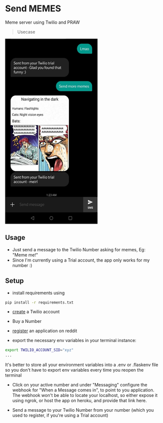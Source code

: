 # Send MEMES
Meme server using Twilio and PRAW

> Usecase
<img src="https://github.com/cmattey/send_memes/blob/master/imgsrc/ss.jpeg" width="300" height="600" />

## Usage
- Just send a message to the Twilio Number asking for memes, Eg: "Meme me!"
- Since I'm currently using a Trial account, the app only works for my number :)

## Setup
- install requirements using
```sh
pip install -r requirements.txt
```

- [create](http://twilio.com/try-twilio) a Twilio account
- Buy a Number
- [register](https://www.reddit.com/prefs/apps/) an application on reddit

- export the necessary env variables in your terminal instance:
```sh
export TWILIO_ACCOUNT_SID="xyz"
...
```
It's better to store all your environment variables into a .env or .flaskenv file so you
don't have to export env variables every time you reopen the terminal

- Click on your active number and under "Messaging" configure the webhook for "When a Message comes in",
to point to you application. The webhook won't be able to locate your localhost,
so either expose it using ngrok, or host the app on heroku, and provide that link here.

- Send a message to your Twilio Number from your number (which you used to register, if you're using a Trial account)
